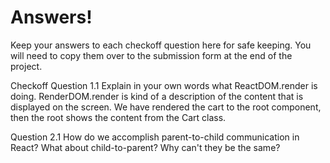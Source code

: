 # Answers!

Keep your answers to each checkoff question here for safe keeping. You will need to copy them over to the submission form at the end of the project.

Checkoff Question 1.1
Explain in your own words what ReactDOM.render is doing.
RenderDOM.render is kind of a description of the content that is displayed on the screen. We have rendered the cart to the root component, then the root shows the content from the Cart class.

Question 2.1
How do we accomplish parent-to-child communication in React? What about child-to-parent? Why can't they be the same?
